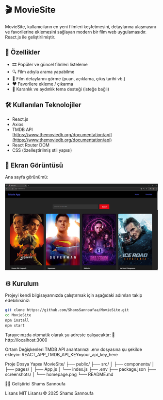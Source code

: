 # 🎬 MovieSite

MovieSite, kullanıcıların en yeni filmleri keşfetmesini, detaylarına ulaşmasını ve favorilerine eklemesini sağlayan modern bir film web uygulamasıdır. React.js ile geliştirilmiştir.

## 🚀 Özellikler

- 🎞️ Popüler ve güncel filmleri listeleme
- 🔍 Film adıyla arama yapabilme
- 📝 Film detaylarını görme (puan, açıklama, çıkış tarihi vb.)
- ❤️ Favorilere ekleme / çıkarma
- 🌙 Karanlık ve aydınlık tema desteği (isteğe bağlı)

## 🛠️ Kullanılan Teknolojiler

- React.js
- Axios
- TMDB API  
  [https://www.themoviedb.org/documentation/api](https://www.themoviedb.org/documentation/api)
- React Router DOM
- CSS (özelleştirilmiş stil yapısı)

## 📸 Ekran Görüntüsü

Ana sayfa görünümü:

![Ana Sayfa Görünümü](homepage.png)

## ⚙️ Kurulum

Projeyi kendi bilgisayarınızda çalıştırmak için aşağıdaki adımları takip edebilirsiniz:

```bash
git clone https://github.com/ShamsSannoufaa/MovieSite.git
cd MovieSite
npm install
npm start
```

Tarayıcınızda otomatik olarak şu adreste çalışacaktır:
📍 http://localhost:3000

Ortam Değişkenleri
TMDB API anahtarınızı .env dosyasına şu şekilde ekleyin:
REACT_APP_TMDB_API_KEY=your_api_key_here


Proje Dosya Yapısı
MovieSite/
├── public/
├── src/
│   ├── components/
│   ├── pages/
│   ├── App.js
│   └── index.js
├── .env
├── package.json
├── screenshots/
│   └── homepage.png
└── README.md

👩‍💻 Geliştirici
Shams Sannoufa


 Lisans
MIT Lisansı © 2025 Shams Sannoufa


